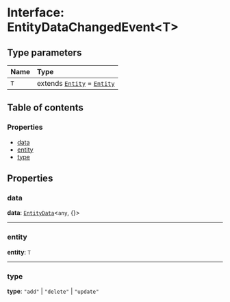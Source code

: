 # Interface: EntityDataChangedEvent\<T>

## Type parameters

| Name | Type |
| :------ | :------ |
| `T` | extends [`Entity`](/en/auto-docs/editor/classes/Entity-1.md) = [`Entity`](/en/auto-docs/editor/classes/Entity-1.md) |

## Table of contents

### Properties

* [data](/en/auto-docs/editor/interfaces/EntityDataChangedEvent.md#data)
* [entity](/en/auto-docs/editor/interfaces/EntityDataChangedEvent.md#entity)
* [type](/en/auto-docs/editor/interfaces/EntityDataChangedEvent.md#type)

## Properties

### data

**data**: [`EntityData`](/en/auto-docs/editor/classes/EntityData.md)<`any`, {}>

***

### entity

**entity**: `T`

***

### type

**type**: `"add"` | `"delete"` | `"update"`
